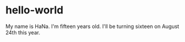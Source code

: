 # hello-world

My name is HaNa. I'm fifteen years old.  I'll be turning sixteen on August 24th this year.
